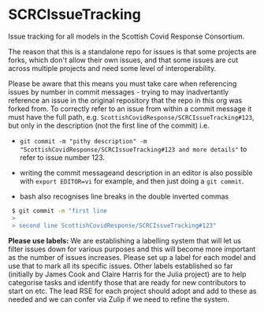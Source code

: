 # SCRCIssueTracking

Issue tracking for all models in the Scottish Covid Response Consortium.

The reason that this is a standalone repo for issues is that some projects are forks, which don't allow their own issues, and that some issues are cut across multiple projects and need some level of interoperability.

Please be aware that this means you must take care when referencing issues by number in commit messages - trying to may inadvertantly reference an issue in the original repository that the repo in this org was forked from. To correctly refer to an issue from within a commit message it must have the full path, e.g. `ScottishCovidResponse/SCRCIssueTracking#123`, but only in the description (not the first line of the commit) i.e.

- `git commit -m "pithy description" -m "ScottishCovidResponse/SCRCIssueTracking#123 and more details"` to refer to issue number 123. 

- writing the commit messageand description in an editor is also possible with `export EDITOR=vi` for example, and then just doing a `git commit`. 
- bash also recognises line breaks in the double inverted commas

```bash
￼$ git commit -m "first line
￼>
￼> second line ScottishCovidResponse/SCRCIssueTracking#123"
```


**Please use labels:** We are establishing a labelling system that will let us filter issues down for various purposes and this will become more important as the number of issues increases. Please set up a label for each model and use that to mark all its specific issues. Other labels established so far (initially by James Cook and Claire Harris for the Julia project) are to help categorise tasks and identify those that are ready for new contributors to start on etc. The lead RSE for each project should adopt and add to these as needed and we can confer via Zulip if we need to refine the system.
